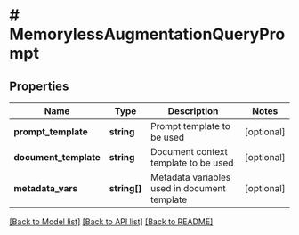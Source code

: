 # # MemorylessAugmentationQueryPrompt

## Properties

Name | Type | Description | Notes
------------ | ------------- | ------------- | -------------
**prompt_template** | **string** | Prompt template to be used | [optional]
**document_template** | **string** | Document context template to be used | [optional]
**metadata_vars** | **string[]** | Metadata variables used in document template | [optional]

[[Back to Model list]](../../README.md#models) [[Back to API list]](../../README.md#endpoints) [[Back to README]](../../README.md)
